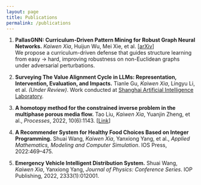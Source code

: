 ```yaml
---
layout: page
title: Publications
permalink: /publications
---
```


1. **PallasGNN: Curriculum-Driven Pattern Mining for Robust Graph Neural Networks.** *Kaiwen Xia*, Huijun Wu, Mei Xie, et al. [[arXiv](https://arXiv.org/abs/2410.12425)]  
   We propose a curriculum-driven defense that guides structure learning from easy → hard, improving robustness on non-Euclidean graphs under adversarial perturbations.

2. **Surveying The Value Alignment Cycle in LLMs: Representation, Intervention, Evaluation, and Impacts.** Tianle Gu, *Kaiwen Xia*, Lingyu Li, et al. *(Under Review)*. Work conducted at [Shanghai Artificial Intelligence Laboratory](https://www.shlab.org.cn/).

3. **A homotopy method for the constrained inverse problem in the multiphase porous media flow.** Tao Liu, *Kaiwen Xia*, Yuanjin Zheng, et al., *Processes*, 2022, 10(6):1143. [[Link](https://www.mdpi.com/2227-9717/10/6/1143)]

4. **A Recommender System for Healthy Food Choices Based on Integer Programming.** Shuai Wang, *Kaiwen Xia*, Yanxiong Yang, et al., *Applied Mathematics, Modeling and Computer Simulation*. IOS Press, 2022:469–475.

5. **Emergency Vehicle Intelligent Distribution System.** Shuai Wang, *Kaiwen Xia*, Yanxiong Yang, *Journal of Physics: Conference Series*. IOP Publishing, 2022, 2333(1):012001.

